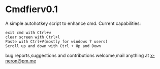 # Cmdfierv0.1
A simple autohotkey script to enhance cmd.
Current capabilities:
```
exit cmd with Ctrl+w
clear screen with Ctrl+l
Paste with Ctrl+V(mostly for windows 7 users)
Scroll up and down with Ctrl + Up and Down
```
bug reports,suggestions and contributions welcome,mail anything at x-neron@pm.me
